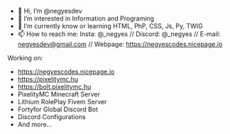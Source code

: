 - 👋 Hi, I’m @negyesdev
- 👀 I’m interested in Information and Programing
- 🌱 I’m currently know or learning HTML, PhP, CSS, Js, Py, TWIG
- 📫 How to reach me:
Insta: @_negyes //
Discord: @_negyes // 
E-mail: negyesdev@gmail.com // 
Webpage: https://negyescodes.nicepage.io

Working on: 
- https://negyescodes.nicepage.io
- https://pixelitymc.hu
- https://bolt.pixelitymc.hu
- PixelityMC Minecraft Server
- Lithium RolePlay Fivem Server
- Fortyfor Global Discord Bot
- Discord Configurations
- And more...
